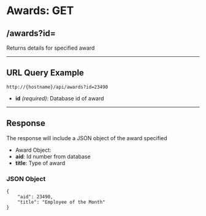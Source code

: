 # Awards: GET

## /awards?id=

Returns details for specified award

---

## URL Query Example

```
http://{hostname}/api/awards?id=23490
```

- **id** *(required)*: Database id of award

---

## Response

The response will include a JSON object of the award specified

- Award Object:
 - **aid**: Id number from database
 - **title**: Type of award

### JSON Object

```
{
	"aid": 23490,
    "title": "Employee of the Month"
}

```
